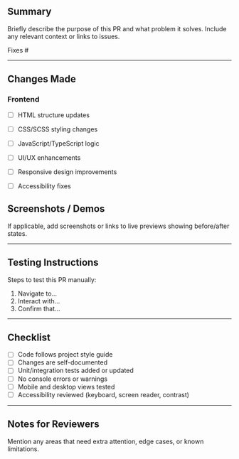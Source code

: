 ## Summary

Briefly describe the purpose of this PR and what problem it solves. Include any relevant context or links to issues.

Fixes #<issue-number> <!-- Optional: Replace with actual issue number -->

---

## Changes Made

### Frontend
- [ ] HTML structure updates
- [ ] CSS/SCSS styling changes
- [ ] JavaScript/TypeScript logic
- [ ] UI/UX enhancements
- [ ] Responsive design improvements
- [ ] Accessibility fixes


## Screenshots / Demos

If applicable, add screenshots or links to live previews showing before/after states.

---

## Testing Instructions

Steps to test this PR manually:

1. Navigate to…
2. Interact with…
3. Confirm that…

---

## Checklist

- [ ] Code follows project style guide
- [ ] Changes are self-documented
- [ ] Unit/integration tests added or updated
- [ ] No console errors or warnings
- [ ] Mobile and desktop views tested
- [ ] Accessibility reviewed (keyboard, screen reader, contrast)

---

## Notes for Reviewers

Mention any areas that need extra attention, edge cases, or known limitations.
